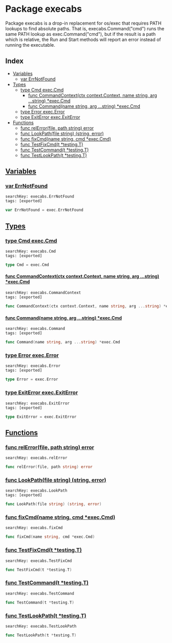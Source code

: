 # Package execabs

Package execabs is a drop-in replacement for os/exec that requires PATH lookups to find absolute paths. That is, execabs.Command("cmd") runs the same PATH lookup as exec.Command("cmd"), but if the result is a path which is relative, the Run and Start methods will report an error instead of running the executable. 

## Index

* [Variables](#var)
    * [var ErrNotFound](#ErrNotFound)
* [Types](#type)
    * [type Cmd exec.Cmd](#Cmd)
        * [func CommandContext(ctx context.Context, name string, arg ...string) *exec.Cmd](#CommandContext)
        * [func Command(name string, arg ...string) *exec.Cmd](#Command)
    * [type Error exec.Error](#Error)
    * [type ExitError exec.ExitError](#ExitError)
* [Functions](#func)
    * [func relError(file, path string) error](#relError)
    * [func LookPath(file string) (string, error)](#LookPath)
    * [func fixCmd(name string, cmd *exec.Cmd)](#fixCmd)
    * [func TestFixCmd(t *testing.T)](#TestFixCmd)
    * [func TestCommand(t *testing.T)](#TestCommand)
    * [func TestLookPath(t *testing.T)](#TestLookPath)


## <a id="var" href="#var">Variables</a>

### <a id="ErrNotFound" href="#ErrNotFound">var ErrNotFound</a>

```
searchKey: execabs.ErrNotFound
tags: [exported]
```

```Go
var ErrNotFound = exec.ErrNotFound
```

## <a id="type" href="#type">Types</a>

### <a id="Cmd" href="#Cmd">type Cmd exec.Cmd</a>

```
searchKey: execabs.Cmd
tags: [exported]
```

```Go
type Cmd = exec.Cmd
```

#### <a id="CommandContext" href="#CommandContext">func CommandContext(ctx context.Context, name string, arg ...string) *exec.Cmd</a>

```
searchKey: execabs.CommandContext
tags: [exported]
```

```Go
func CommandContext(ctx context.Context, name string, arg ...string) *exec.Cmd
```

#### <a id="Command" href="#Command">func Command(name string, arg ...string) *exec.Cmd</a>

```
searchKey: execabs.Command
tags: [exported]
```

```Go
func Command(name string, arg ...string) *exec.Cmd
```

### <a id="Error" href="#Error">type Error exec.Error</a>

```
searchKey: execabs.Error
tags: [exported]
```

```Go
type Error = exec.Error
```

### <a id="ExitError" href="#ExitError">type ExitError exec.ExitError</a>

```
searchKey: execabs.ExitError
tags: [exported]
```

```Go
type ExitError = exec.ExitError
```

## <a id="func" href="#func">Functions</a>

### <a id="relError" href="#relError">func relError(file, path string) error</a>

```
searchKey: execabs.relError
```

```Go
func relError(file, path string) error
```

### <a id="LookPath" href="#LookPath">func LookPath(file string) (string, error)</a>

```
searchKey: execabs.LookPath
tags: [exported]
```

```Go
func LookPath(file string) (string, error)
```

### <a id="fixCmd" href="#fixCmd">func fixCmd(name string, cmd *exec.Cmd)</a>

```
searchKey: execabs.fixCmd
```

```Go
func fixCmd(name string, cmd *exec.Cmd)
```

### <a id="TestFixCmd" href="#TestFixCmd">func TestFixCmd(t *testing.T)</a>

```
searchKey: execabs.TestFixCmd
```

```Go
func TestFixCmd(t *testing.T)
```

### <a id="TestCommand" href="#TestCommand">func TestCommand(t *testing.T)</a>

```
searchKey: execabs.TestCommand
```

```Go
func TestCommand(t *testing.T)
```

### <a id="TestLookPath" href="#TestLookPath">func TestLookPath(t *testing.T)</a>

```
searchKey: execabs.TestLookPath
```

```Go
func TestLookPath(t *testing.T)
```


